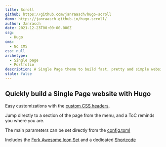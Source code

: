 ```yaml
---
title: Scroll
github: https://github.com/janraasch/hugo-scroll
demo: https://janraasch.github.io/hugo-scroll/
author: Janrasch
date: 2021-12-23T00:00:00.000Z
ssg:
  - Hugo
cms:
  - No CMS
css: null
archetype:
  - Single page
  - Portfolio
description: A Single Page theme to build fast, pretty and simple websites with Hugo.
stale: false
---
```


## Quickly build a Single Page website with Hugo

Easy customizations with the [custom CSS headers](https://github.com/janraasch/hugo-scroll/blob/master/exampleSite/layouts/partials/custom_head.html).

Jump directly to a section of the page from the menu, and a ToC reminds you where you are.

The main parameters can be set directly from the [config.toml](https://github.com/janraasch/hugo-scroll/blob/master/exampleSite/config.toml)

Includes the [Fork Awesome Icon Set](https://forkaweso.me/Fork-Awesome/icons/) and a dedicated [Shortcode](https://gohugo.io/content-management/shortcodes/)